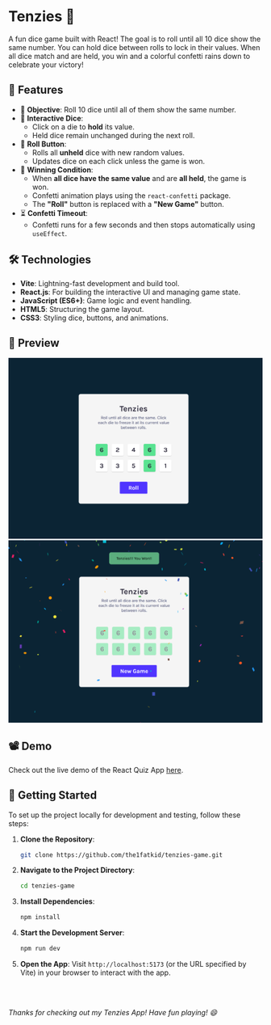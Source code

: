 # Tenzies 🎲 

A fun dice game built with React! The goal is to roll until all 10 dice show the same number. You can hold dice between rolls to lock in their values. When all dice match and are held, you win and a colorful confetti rains down to celebrate your victory!

## 🚀 Features

- 🎯 **Objective**: Roll 10 dice until all of them show the same number.
- 🎲 **Interactive Dice**:
  - Click on a die to **hold** its value.
  - Held dice remain unchanged during the next roll.
- 🔁 **Roll Button**:
  - Rolls all **unheld** dice with new random values.
  - Updates dice on each click unless the game is won.
- 🎉 **Winning Condition**:
  - When **all dice have the same value** and are **all held**, the game is won.
  - Confetti animation plays using the `react-confetti` package.
  - The **"Roll"** button is replaced with a **"New Game"** button.
- ⏳ **Confetti Timeout**:
  - Confetti runs for a few seconds and then stops automatically using `useEffect`.

## 🛠️ Technologies

- **Vite**: Lightning-fast development and build tool.
- **React.js**: For building the interactive UI and managing game state.
- **JavaScript (ES6+)**: Game logic and event handling.
- **HTML5**: Structuring the game layout.
- **CSS3**: Styling dice, buttons, and animations.

## 📸 Preview

![React Quiz App Screenshot1](public/tenzies-ss1.png)
![React Quiz App Screenshot2](public/tenzies-ss2.png)


## 📽️ Demo
Check out the live demo of the React Quiz App [here](https://the1fatkid.github.io/tenzies-game/).

## 🚀 Getting Started
To set up the project locally for development and testing, follow these steps:

1. **Clone the Repository**:
    ```bash
    git clone https://github.com/the1fatkid/tenzies-game.git
    ```

2. **Navigate to the Project Directory**:
    ```bash
    cd tenzies-game
    ```

3. **Install Dependencies**:
    ```bash
    npm install
    ```

4. **Start the Development Server**:
    ```bash
    npm run dev
    ```

5. **Open the App**:
   Visit `http://localhost:5173` (or the URL specified by Vite) in your browser to interact with the app.

<br><br>

*Thanks for checking out my Tenzies App! Have fun playing! 😄*   
